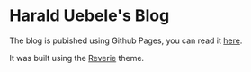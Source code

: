 # Harald Uebele's Blog

The blog is pubished using Github Pages, you can read it [here](https://HaraldUebele.github.io).


It was built using the [Reverie](https://github.com/amitmerchant1990/reverie) theme.

